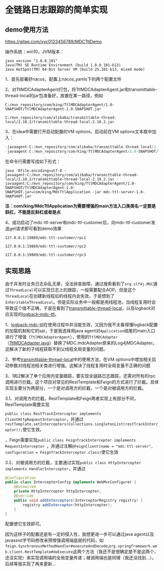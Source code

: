# 全链路日志跟踪的简单实现

## demo使用方法

https://gitee.com/xyc0123456789/MDCTtlDemo

操作系统：win10，JVM版本：

```shell
java version "1.8.0_101"
Java(TM) SE Runtime Environment (build 1.8.0_101-b13)
Java HotSpot(TM) 64-Bit Server VM (build 25.101-b13, mixed mode)
```

1、首先部署好nacos，配置上nacos_yamls下的两个配置文件

2、对TtlMDCAdapterAgent打包，将TtlMDCAdapterAgent.jar和transmittable-thread-local的jar包准备好，放置在某一路径，例如

`C:/mvn_repository/com/king/TtlMDCAdapterAgent/1.0-SNAPSHOT/TtlMDCAdapterAgent-1.0-SNAPSHOT.jar`

`C:/mvn_repository/com/alibaba/transmittable-thread-local/2.10.2/transmittable-thread-local-2.10.2.jar`

3、在idea中需要打开启动配置的VM options，启动前在VM options文本框中加入：

```java
-javaagent:C:/mvn_repository/com/alibaba/transmittable-thread-local/2.10.2/transmittable-thread-local-2.10.2.jar
-javaagent:C:/mvn_repository/com/king/TtlMDCAdapterAgent/1.0-SNAPSHOT/TtlMDCAdapterAgent-1.0-SNAPSHOT.jar=com/king/MdcTtlApplication
```

在命令行需要写成如下形式：

```shell
java -Dfile.encoding=utf-8 -javaagent:C:/mvn_repository/com/alibaba/transmittable-thread-local/2.10.2/transmittable-thread-local-2.10.2.jar -javaagent:C:/mvn_repository/com/king/TtlMDCAdapterAgent/1.0-SNAPSHOT/TtlMDCAdapterAgent-1.0-SNAPSHOT.jar=com/king/MdcTtlApplication -jar mdc-ttl-server-1.0-SNAPSHOT.jar
```

**注：com/king/MdcTtlApplication为需要增强的main方法入口类类名一定要是斜杠，不能是反斜杠或者是点**

4、成功启动了mdc-ttl-server和mdc-ttl-customer后，向mdc-ttl-customer发送get请求即可看到demo效果

`127.0.0.1:19889/mdc-ttl-customer/rpc1`

`127.0.0.1:19889/mdc-ttl-customer/rpc2`

`127.0.0.1:19889/mdc-ttl-customer/rpc3`

## 实现思路

由于并发时业务日志杂乱无章，没法排查故障，通过搜索看到了`org.slf4j.MDC`通过`ThreadLocal`可以实现日志上的跟踪，一般需要配合AOP。但是这个`ThreadLocal`在创建新线程后的线程内会失效，于是想到了`InheritableThreadLocal`。但是实际业务中一般都是用线程池，当线程复用时会导致这个值不正确，于是在看到了[transmittable-thread-local](https://github.com/alibaba/transmittable-thread-local)，以及logback对应实现的[logback-mdc-ttl](https://github.com/chiwenheng/logback-mdc-ttl)。

1、[logback-mdc-ttl](https://github.com/chiwenheng/logback-mdc-ttl)在使用过程中并没能生效，又因为我不太看得懂logback配置的加载机制和它的spi，于是我选择用java agent对`Application`结尾的main入口进行了增强（`TtlMDCAdapterAgent`），使用的`TtlMDCAdapter`（[TtlMDCAdapter.java](https://github.com/chiwenheng/logback-mdc-ttl/blob/master/src/main/java/org/slf4j/TtlMDCAdapter.java)）替换了MDC.mdcAdapter原来的Log4jMDCAdapter。这解决了新的子线程获取不到父线程全局变量的问题。

2、参考[transmittable-thread-local](https://github.com/alibaba/transmittable-thread-local)中的使用方法，在VM options中增加相关启动参数对线程池相关类进行增强。这解决了线程复用时全局变量不正确的问题

3、1和2解决了单个应用内变量跟踪，要实现全链路日志跟踪，还需对所有的rpc调用进行拦截。这个项目对常见的RestTemplate和Feign的方式进行了拦截。具体实现主要分为两部分，一个是对调用方的拦截，一个是对被调用方的拦截。

3.1、对调用方的拦截，RestTemplate和Feign两者实现上有部分不同，RestTemplate需要实现

`public class RestTrackInterceptor implements ClientHttpRequestInterceptor`，并通过`restTemplate.setInterceptors(Collections.singletonList(restTrackInterceptor));`使它生效。

，Feign需要实现`public class FeignTrackInterceptor implements RequestInterceptor `，并通过注解`@FeignClient(name = "mdc-ttl-server", configuration = FeignTrackInterceptor.class)`使它生效

3.2、对被调用方的拦截，主要通过实现`public class HttpIntercepter implements HandlerInterceptor`，并通过

```java
@Configuration
public class IntercepterConfig implements WebMvcConfigurer {
    @Autowired
    private HttpIntercepter httpIntercepter;
    @Override
    public void addInterceptors(InterceptorRegistry registry) {
        registry.addInterceptor(httpIntercepter);
    }
}
```

配置使它生效即可。

因为这样子的配置还是有一定的侵入性，我想更进一步可以通过java agent以及javassist字节码修改来预增强调用端底层的代码，如`feign.SynchronousMethodHandler#executeAndDecode`,`org.springframework.web.client.RestTemplate#doExecute`这两个方法（我还不是很确定是不是这两个，还没实现）来实现调用端的全局变量传递；被调用端也是同理（我还没找到...）。后续等我实现了再来更新...



